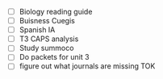  - [ ] Biology reading guide
 - [ ] Buisness Cuegis
 - [ ] Spanish IA
 - [ ] T3 CAPS analysis 
 - [ ] Study summoco 
 - [ ] Do packets for unit 3
 - [ ] figure out what journals are missing TOK
<!--stackedit_data:
eyJoaXN0b3J5IjpbMjA1MDg4NTQ0Ml19
-->